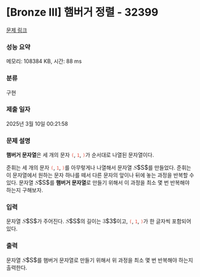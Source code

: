 # [Bronze III] 햄버거 정렬 - 32399 

[문제 링크](https://www.acmicpc.net/problem/32399) 

### 성능 요약

메모리: 108384 KB, 시간: 88 ms

### 분류

구현

### 제출 일자

2025년 3월 10일 00:21:58

### 문제 설명

<p><strong>햄버거 문자열</strong>은 세 개의 문자 <span style="color:#e74c3c;"><code>(</code></span>, <span style="color:#e74c3c;"><code>1</code></span>, <span style="color:#e74c3c;"><code>)</code></span>가 순서대로 나열된 문자열이다.</p>

<p>준휘는 세 개의 문자 <span style="color:#e74c3c;"><code>(</code></span>, <span style="color:#e74c3c;"><code>1</code></span>, <span style="color:#e74c3c;"><code>)</code></span>를 아무렇게나 나열해서 문자열 <mjx-container class="MathJax" jax="CHTML" style="font-size: 111.4%; position: relative;"><mjx-math class="MJX-TEX" aria-hidden="true"><mjx-mi class="mjx-i"><mjx-c class="mjx-c1D446 TEX-I"></mjx-c></mjx-mi></mjx-math><mjx-assistive-mml unselectable="on" display="inline"><math xmlns="http://www.w3.org/1998/Math/MathML"><mi>S</mi></math></mjx-assistive-mml><span aria-hidden="true" class="no-mathjax mjx-copytext">$S$</span></mjx-container>를 만들었다. 준휘는 이 문자열에서 원하는 문자 하나를 떼서 다른 문자의 앞이나 뒤에 놓는 과정을 반복할 수 있다. 문자열 <mjx-container class="MathJax" jax="CHTML" style="font-size: 111.4%; position: relative;"><mjx-math class="MJX-TEX" aria-hidden="true"><mjx-mi class="mjx-i"><mjx-c class="mjx-c1D446 TEX-I"></mjx-c></mjx-mi></mjx-math><mjx-assistive-mml unselectable="on" display="inline"><math xmlns="http://www.w3.org/1998/Math/MathML"><mi>S</mi></math></mjx-assistive-mml><span aria-hidden="true" class="no-mathjax mjx-copytext">$S$</span></mjx-container>를 <strong>햄버거 문자열</strong>로 만들기 위해서 이 과정을 최소 몇 번 반복해야 하는지 구해보자.</p>

### 입력 

 <p>문자열 <mjx-container class="MathJax" jax="CHTML" style="font-size: 111.4%; position: relative;"><mjx-math class="MJX-TEX" aria-hidden="true"><mjx-mi class="mjx-i"><mjx-c class="mjx-c1D446 TEX-I"></mjx-c></mjx-mi></mjx-math><mjx-assistive-mml unselectable="on" display="inline"><math xmlns="http://www.w3.org/1998/Math/MathML"><mi>S</mi></math></mjx-assistive-mml><span aria-hidden="true" class="no-mathjax mjx-copytext">$S$</span></mjx-container>가 주어진다. <mjx-container class="MathJax" jax="CHTML" style="font-size: 111.4%; position: relative;"><mjx-math class="MJX-TEX" aria-hidden="true"><mjx-mi class="mjx-i"><mjx-c class="mjx-c1D446 TEX-I"></mjx-c></mjx-mi></mjx-math><mjx-assistive-mml unselectable="on" display="inline"><math xmlns="http://www.w3.org/1998/Math/MathML"><mi>S</mi></math></mjx-assistive-mml><span aria-hidden="true" class="no-mathjax mjx-copytext">$S$</span></mjx-container>의 길이는 <mjx-container class="MathJax" jax="CHTML" style="font-size: 111.4%; position: relative;"><mjx-math class="MJX-TEX" aria-hidden="true"><mjx-mn class="mjx-n"><mjx-c class="mjx-c33"></mjx-c></mjx-mn></mjx-math><mjx-assistive-mml unselectable="on" display="inline"><math xmlns="http://www.w3.org/1998/Math/MathML"><mn>3</mn></math></mjx-assistive-mml><span aria-hidden="true" class="no-mathjax mjx-copytext">$3$</span></mjx-container>이고, <span style="color:#e74c3c;"><code>(</code></span>, <span style="color:#e74c3c;"><code>1</code></span>, <span style="color:#e74c3c;"><code>)</code></span>가 한 글자씩 포함되어 있다.</p>

### 출력 

 <p>문자열 <mjx-container class="MathJax" jax="CHTML" style="font-size: 111.4%; position: relative;"><mjx-math class="MJX-TEX" aria-hidden="true"><mjx-mi class="mjx-i"><mjx-c class="mjx-c1D446 TEX-I"></mjx-c></mjx-mi></mjx-math><mjx-assistive-mml unselectable="on" display="inline"><math xmlns="http://www.w3.org/1998/Math/MathML"><mi>S</mi></math></mjx-assistive-mml><span aria-hidden="true" class="no-mathjax mjx-copytext">$S$</span></mjx-container>를 햄버거 문자열로 만들기 위해서 위 과정을 최소 몇 번 반복해야 하는지 출력한다.</p>

